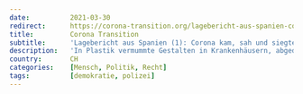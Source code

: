 ```yaml
---
date:          2021-03-30
redirect:      https://corona-transition.org/lagebericht-aus-spanien-corona-kam-sah-und-siegte-wie-sonst-nirgends-in-europa
title:         Corona Transition
subtitle:      'Lagebericht aus Spanien (1): Corona kam, sah und siegte – wie sonst nirgends in Europa'
description:   'In Plastik vermummte Gestalten in Krankenhäusern, abgedeckte, leblose Körper auf Bahren, Hallen, in denen sich Särge aneinanderreihen – mit solch (...)'
country:       CH
categories:    [Mensch, Politik, Recht]
tags:          [demokratie, polizei]
---
```

